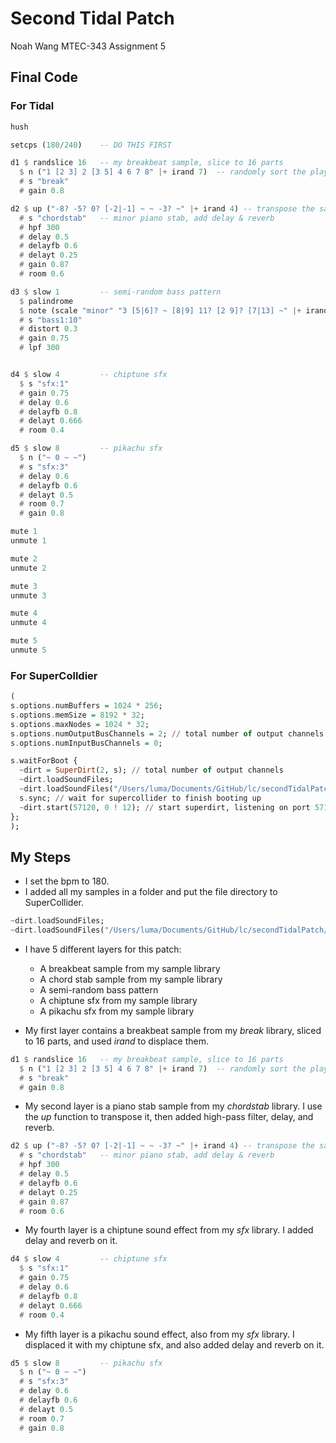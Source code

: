 # Second Tidal Patch

Noah Wang MTEC-343 Assignment 5

## Final Code

### For Tidal

```haskell
hush

setcps (180/240)    -- DO THIS FIRST

d1 $ randslice 16   -- my breakbeat sample, slice to 16 parts
  $ n ("1 [2 3] 2 [3 5] 4 6 7 8" |+ irand 7)  -- randomly sort the playback
  # s "break"
  # gain 0.8

d2 $ up ("-8? -5? 0? [-2|-1] ~ ~ -3? ~" |+ irand 4) -- transpose the sample
  # s "chordstab"   -- minor piano stab, add delay & reverb
  # hpf 300
  # delay 0.5
  # delayfb 0.6
  # delayt 0.25
  # gain 0.87
  # room 0.6

d3 $ slow 1         -- semi-random bass pattern
  $ palindrome
  $ note (scale "minor" "3 [5|6]? ~ [8|9] 11? [2 9]? [7|13] ~" |+ irand 4)
  # s "bass1:10"
  # distort 0.3
  # gain 0.75
  # lpf 300


d4 $ slow 4         -- chiptune sfx
  $ s "sfx:1"
  # gain 0.75
  # delay 0.6
  # delayfb 0.8
  # delayt 0.666
  # room 0.4

d5 $ slow 8         -- pikachu sfx
  $ n ("~ 0 ~ ~")
  # s "sfx:3"
  # delay 0.6
  # delayfb 0.6
  # delayt 0.5
  # room 0.7
  # gain 0.8

mute 1
unmute 1

mute 2
unmute 2

mute 3
unmute 3

mute 4
unmute 4

mute 5
unmute 5
```

### For SuperColldier

```haskell
(
s.options.numBuffers = 1024 * 256;
s.options.memSize = 8192 * 32;
s.options.maxNodes = 1024 * 32;
s.options.numOutputBusChannels = 2; // total number of output channels
s.options.numInputBusChannels = 0;

s.waitForBoot {
  ~dirt = SuperDirt(2, s); // total number of output channels
  ~dirt.loadSoundFiles;
  ~dirt.loadSoundFiles("/Users/luma/Documents/GitHub/lc/secondTidalPatch/sample/**"); // 01_xx, 02_xx.WAV
  s.sync; // wait for supercollider to finish booting up
  ~dirt.start(57120, 0 ! 12); // start superdirt, listening on port 57120, create twelve orbits each sending audio to channel 0
};
);
```

## My Steps

- I set the bpm to 180.
- I added all my samples in a folder and put the file directory to SuperCollider.

```haskell
~dirt.loadSoundFiles;
~dirt.loadSoundFiles("/Users/luma/Documents/GitHub/lc/secondTidalPatch/sample/**");
```

- I have 5 different layers for this patch:
  - A breakbeat sample from my sample library
  - A chord stab sample from my sample library
  - A semi-random bass pattern
  - A chiptune sfx from my sample library
  - A pikachu sfx from my sample library

- My first layer contains a breakbeat sample from my *break* library, sliced to 16 parts, and used *irand* to displace them.

```haskell
d1 $ randslice 16   -- my breakbeat sample, slice to 16 parts
  $ n ("1 [2 3] 2 [3 5] 4 6 7 8" |+ irand 7)  -- randomly sort the playback
  # s "break"
  # gain 0.8
```

- My second layer is a piano stab sample from my *chordstab* library. I use the *up* function to transpose it, then added high-pass filter, delay, and reverb.

```haskell
d2 $ up ("-8? -5? 0? [-2|-1] ~ ~ -3? ~" |+ irand 4) -- transpose the sample
  # s "chordstab"   -- minor piano stab, add delay & reverb
  # hpf 300
  # delay 0.5
  # delayfb 0.6
  # delayt 0.25
  # gain 0.87
  # room 0.6
```

- My fourth layer is a chiptune sound effect from my *sfx* library. I added delay and reverb on it.

```haskell
d4 $ slow 4         -- chiptune sfx
  $ s "sfx:1"
  # gain 0.75
  # delay 0.6
  # delayfb 0.8
  # delayt 0.666
  # room 0.4
```

- My fifth layer is a pikachu sound effect, also from my *sfx* library. I displaced it with my chiptune sfx, and also added delay and reverb on it.

```haskell
d5 $ slow 8         -- pikachu sfx
  $ n ("~ 0 ~ ~")
  # s "sfx:3"
  # delay 0.6
  # delayfb 0.6
  # delayt 0.5
  # room 0.7
  # gain 0.8
```
